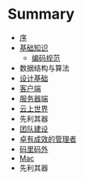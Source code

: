 # Summary

* [序](README.md)
* [基础知识](chapter1.md)
  * [编码规范](chapter1/bian-ma-gui-fan.md)
* 数据结构与算法
* [设计基础](she-ji-ji-chu.md)
* [客户端](ke-hu-duan.md)
* [服务器端](fu-wu-qi-duan.md)
* [云上世界](yun-shang-you-sha.md)
* 先利其器
* [团队建设](tuan-dui-jian-she.md)
* [卓有成效的管理者](zhuo-you-cheng-xiao-de-guan-li-zhe.md)
* [码里码外](ma-li-ma-wai.md)
* [Mac](zhuo-you-cheng-xiao-de-guan-li-zhe.md)
* 先利其器

